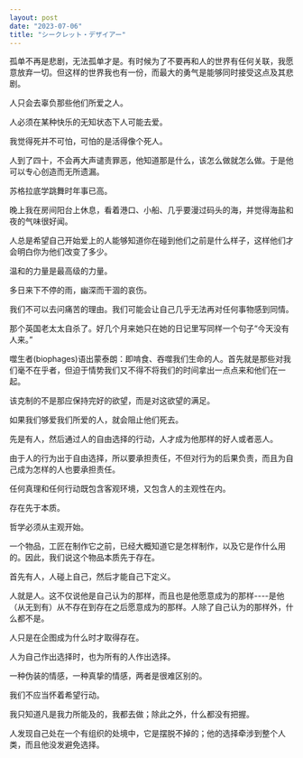 ```yaml
---
layout: post
date: "2023-07-06"
title: "シークレット・デザイアー"
---
```

孤单不再是悲剧，无法孤单才是。有时候为了不要再和人的世界有任何关联，我愿意放弃一切。但这样的世界我也有一份，而最大的勇气是能够同时接受这点及其悲剧。

人只会去辜负那些他们所爱之人。

人必须在某种快乐的无知状态下人可能去爱。

我觉得死并不可怕，可怕的是活得像个死人。

人到了四十，不会再大声谴责罪恶，他知道那是什么，该怎么做就怎么做。于是他可以专心创造而无所遗漏。

苏格拉底学跳舞时年事已高。

晚上我在房间阳台上休息，看着港口、小船、几乎要漫过码头的海，并觉得海盐和夜的气味很好闻。

人总是希望自己开始爱上的人能够知道你在碰到他们之前是什么样子，这样他们才会明白你为他们改变了多少。

温和的力量是最高级的力量。

多日来下不停的雨，幽深而干涸的哀伤。

我们不可以去问痛苦的理由。我们可能会让自己几乎无法再对任何事物感到同情。

那个英国老太太自杀了。好几个月来她只在她的日记里写同样一个句子“今天没有人来。”

噬生者(biophages)语出蒙泰朗：即啃食、吞噬我们生命的人。首先就是那些对我们毫不在乎者，但迫于情势我们又不得不将我们的时间拿出一点点来和他们在一起。

该克制的不是那应保持完好的欲望，而是对这欲望的满足。

如果我们够爱我们所爱的人，就会阻止他们死去。

先是有人，然后通过人的自由选择的行动，人才成为他那样的好人或者恶人。

由于人的行为出于自由选择，所以要承担责任，不但对行为的后果负责，而且为自己成为怎样的人也要承担责任。

任何真理和任何行动既包含客观环境，又包含人的主观性在内。

存在先于本质。

哲学必须从主观开始。

一个物品，工匠在制作它之前，已经大概知道它是怎样制作，以及它是作什么用的。因此，我们说这个物品本质先于存在。

首先有人，人碰上自己，然后才能自己下定义。

人就是人。这不仅说他是自己认为的那样，而且也是他愿意成为的那样----是他（从无到有）从不存在到存在之后愿意成为的那样。人除了自己认为的那样外，什么都不是。

人只是在企图成为什么时才取得存在。

人为自己作出选择时，也为所有的人作出选择。

一种伪装的情感，一种真挚的情感，两者是很难区别的。

我们不应当怀着希望行动。

我只知道凡是我力所能及的，我都去做；除此之外，什么都没有把握。

人发现自己处在一个有组织的处境中，它是摆脱不掉的；他的选择牵涉到整个人类，而且他没发避免选择。

